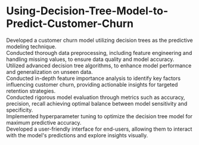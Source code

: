 # Using-Decision-Tree-Model-to-Predict-Customer-Churn
Developed a customer churn model utilizing decision trees as the predictive modeling technique.<br/>
Conducted thorough data preprocessing, including feature engineering and handling missing values, to ensure data quality and model accuracy.<br/>
Utilized advanced decision tree algorithms, to enhance model performance and generalization on unseen data.<br/>
Conducted in-depth feature importance analysis to identify key factors influencing customer churn, providing actionable insights for targeted retention strategies.<br/>
Conducted rigorous model evaluation through metrics such as accuracy, precision, recall achieving optimal balance between model sensitivity and specificity.<br/>
Implemented hyperparameter tuning to optimize the decision tree model for maximum predictive accuracy.<br/>
Developed a user-friendly interface for end-users, allowing them to interact with the model's predictions and explore insights visually.<br/>

